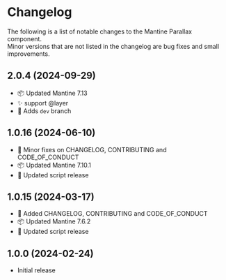# Changelog

The following is a list of notable changes to the Mantine Parallax component.  
Minor versions that are not listed in the changelog are bug fixes and small improvements.

## 2.0.4 (2024-09-29)

- 📦️ Updated Mantine 7.13
- ✨ support @layer
- 💫 Adds `dev` branch

## 1.0.16 (2024-06-10)

- 📝 Minor fixes on CHANGELOG, CONTRIBUTING and CODE_OF_CONDUCT
- 📦️ Updated Mantine 7.10.1
- 👷 Updated script release

## 1.0.15 (2024-03-17)

- 📝 Added CHANGELOG, CONTRIBUTING and CODE_OF_CONDUCT
- 📦️ Updated Mantine 7.6.2
- 👷 Updated script release

## 1.0.0 (2024-02-24)

- Initial release
